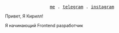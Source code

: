 <!DOCTYPE html>
<html lang="en">
<head>
    <meta charset="UTF-8">
    <meta name="viewport" content="width=device-width, initial-scale=1.0">
</head>
<body>
    <p style="text-align: center;">
        <samp>
            <a href="http://sharoffich.ru" rel="nofollow">me</a>
            .
            <a href="https://t.me/sharoffich" rel="nofollow">telegram</a>
            .
            <a href="https://www.instagram.com/sharoffich" rel="nofollow">instagram</a>
        </samp>
    </p>
    <p dit="auto">Привет, Я Кирилл!</p>
    <p dit="auto">Я начинающий Frontend разработчик</p>
</body>
</html>
<!--### Hi there 👋
**sharoffich/sharoffich** is a ✨ _special_ ✨ repository because its `README.md` (this file) appears on your GitHub profile.
Here are some ideas to get you started:
- 🔭 I’m currently working on ...
- 🌱 I’m currently learning ...
- 👯 I’m looking to collaborate on ...
- 🤔 I’m looking for help with ...
- 💬 Ask me about ...
- 📫 How to reach me: ...
- 😄 Pronouns: ...
- ⚡ Fun fact: ...
-->
